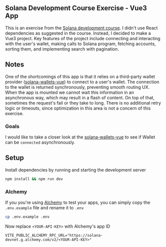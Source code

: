 ## Solana Development Course Exercise - Vue3 App
This is an exercise from the [Solana development course](https://soldev.app/course).
I didn't use React dependencies as suggested in the course. Instead, I decided to make a Vue3 project.
Key features of the project include connecting and interacting with the user's wallet, making calls to Solana program, fetching accounts, sorting them, and implementing search with pagination.

## Notes
One of the shortcomings of this app is that it relies on a third-party wallet provider ([solana-wallets-vue](https://github.com/lorisleiva/solana-wallets-vue)) to connect to a user's wallet.
The connection to the wallet is returned synchronously, preventing smooth routing UX. When the app is mounted we cannot wait this information in an asynchronous way, which may result in a flash of content.
On top of that, sometimes the request's fail or they take to long. There is no additional retry logic or timeouts, since optimization in this area is not a concern of this exercise.

### Goals
I would like to take a closer look at the [solana-wallets-vue](https://github.com/lorisleiva/solana-wallets-vue) to see if Wallet can be  `connected` asynchronously.

## Setup
Install dependencies by running and starting the development server

```bash
npm install && npm run dev
```

### Alchemy
If you you're using [Alchemy](https://docs.alchemy.com/) to test your apps, you can simply copy the `.env.example` file and rename it to `.env`

```bash
cp .env.example .env
```

Now replace `<YOUR-API-KEY>` with Alchemy's app ID

```
VITE_PUBLIC_ALCHEMY_RPC_URL="https://solana-devnet.g.alchemy.com/v2/<YOUR-API-KEY>"
```

